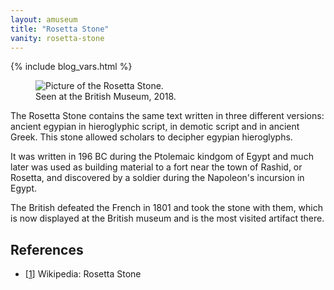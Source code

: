 ```yaml
---
layout: amuseum
title: "Rosetta Stone"
vanity: rosetta-stone
---
```


{% include blog_vars.html %}

<figure class="center_children">
  <img src="{{resources_path_amuseum}}/rosetta-stone.jpg" alt="Picture of the Rosetta Stone." />
  <figcaption>Seen at the British Museum, 2018.</figcaption>
</figure>

<!--more-->

The Rosetta Stone contains the same text written in three different versions: ancient egypian in hieroglyphic script, in demotic script and in ancient Greek. This stone allowed scholars to decipher egypian hieroglyphs.

It was written in 196 BC during the Ptolemaic kindgom of Egypt and much later was used as building material to a fort near the town of Rashid, or Rosetta, and discovered by a soldier during the Napoleon's incursion in Egypt.

The British defeated the French in 1801 and took the stone with them, which is now displayed at the British museum and is the most visited artifact there.

## References

* [[1](https://en.wikipedia.org/wiki/Rosetta_Stone)] Wikipedia: Rosetta Stone
